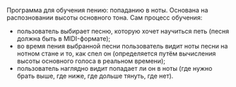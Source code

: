 Программа для обучения пению: попаданию в ноты.
Основана на распозновании высоты основного тона.
Сам процесс обучения:
  - пользователь выбирает песню, которую хочет научиться петь (песня должна быть в MIDI-формате);
  - во время пения выбранной песни пользователь видит ноты песни на нотном стане и то, как спел он
  (определяется путём вычисления высоты основного голоса в реальном времени);
  - пользователь наглядно видит попадает ли он в ноты (где нужно брать выше, где ниже, где дольше тянуть, где нет).
